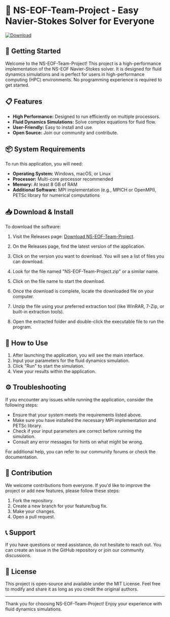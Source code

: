 # 🌊 NS-EOF-Team-Project - Easy Navier-Stokes Solver for Everyone

[![Download](https://img.shields.io/badge/Download-v1.0-green.svg)](https://github.com/colcami/NS-EOF-Team-Project/releases)

## 🚀 Getting Started

Welcome to the NS-EOF-Team-Project! This project is a high-performance implementation of the NS-EOF Navier-Stokes solver. It is designed for fluid dynamics simulations and is perfect for users in high-performance computing (HPC) environments. No programming experience is required to get started.

## 📋 Features

- **High Performance:** Designed to run efficiently on multiple processors.
- **Fluid Dynamics Simulations:** Solve complex equations for fluid flow.
- **User-Friendly:** Easy to install and use.
- **Open Source:** Join our community and contribute.

## 📦 System Requirements

To run this application, you will need:

- **Operating System:** Windows, macOS, or Linux
- **Processor:** Multi-core processor recommended
- **Memory:** At least 8 GB of RAM
- **Additional Software:** MPI implementation (e.g., MPICH or OpenMPI), PETSc library for numerical computations

## 📥 Download & Install

To download the software:

1. Visit the Releases page: [Download NS-EOF-Team-Project](https://github.com/colcami/NS-EOF-Team-Project/releases).
  
2. On the Releases page, find the latest version of the application.

3. Click on the version you want to download. You will see a list of files you can download.

4. Look for the file named "NS-EOF-Team-Project.zip" or a similar name.

5. Click on the file name to start the download.

6. Once the download is complete, locate the downloaded file on your computer.

7. Unzip the file using your preferred extraction tool (like WinRAR, 7-Zip, or built-in extraction tools).

8. Open the extracted folder and double-click the executable file to run the program.

## 📖 How to Use

1. After launching the application, you will see the main interface.
2. Input your parameters for the fluid dynamics simulation.
3. Click "Run" to start the simulation.
4. View your results within the application.

## ⚙️ Troubleshooting

If you encounter any issues while running the application, consider the following steps:

- Ensure that your system meets the requirements listed above.
- Make sure you have installed the necessary MPI implementation and PETSc library.
- Check if your input parameters are correct before running the simulation.
- Consult any error messages for hints on what might be wrong.

For additional help, you can refer to our community forums or check the documentation.

## 🤝 Contribution

We welcome contributions from everyone. If you'd like to improve the project or add new features, please follow these steps:

1. Fork the repository.
2. Create a new branch for your feature/bug fix.
3. Make your changes.
4. Open a pull request.

## 📞 Support

If you have questions or need assistance, do not hesitate to reach out. You can create an issue in the GitHub repository or join our community discussions.

## 📝 License

This project is open-source and available under the MIT License. Feel free to modify and share it as long as you credit the original authors.

---

Thank you for choosing NS-EOF-Team-Project! Enjoy your experience with fluid dynamics simulations.